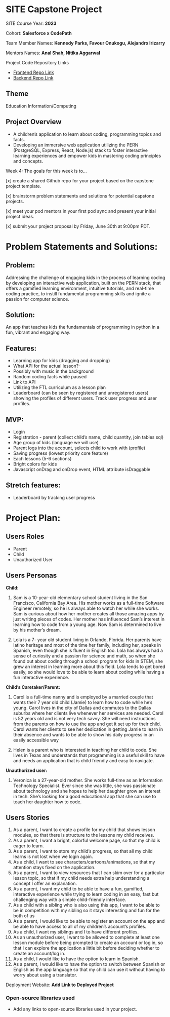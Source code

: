 # SITE Capstone Project

SITE Course Year: **2023**

Cohort: **Salesforce x CodePath**

Team Member Names: **Kennedy Parks, Favour Onukogu, Alejandro Irizarry**

Mentors Names: **Anal Shah, Nitika Aggarwal**

Project Code Repository Links

* [Frontend Repo Link]()
* [Backend Repo Link]()


## Theme
Education
Information/Computing


## Project Overview

- A children’s application to learn about coding, programming topics and facts. 
- Developing an immersive web application utilizing the PERN (PostgreSQL, Express, React, Node.js) stack to foster interactive learning experiences and empower kids  in mastering coding principles and concepts.

Week 4:
The goals for this week is to...

[x] create a shared Github repo for your project based on the capstone project template.

[x] brainstorm problem statements and solutions for potential capstone projects.

[x] meet your pod mentors in your first pod sync and present your initial project ideas.

[x] submit your project proposal by Friday, June 30th at 9:00pm PDT.

# Problem Statements and Solutions: 

## Problem:
Addressing the challenge of engaging kids in the process of learning coding by developing an interactive web application, built on the PERN stack, that offers a gamified learning environment, intuitive tutorials, and real-time coding practice, to instill fundamental programming skills and ignite a passion for computer science.

## Solution:
An app that teaches kids the fundamentals of programming in python in a fun, vibrant and engaging way.

## Features:
- Learning app for kids  (dragging and dropping)
- What API for the actual lesson?-
- Possibly with music in the background
- Random coding facts while paused
- Link to API
- Utilizing the FTL curriculum as a lesson plan
- Leaderboard (can be seen by registered and unregistered users) showing the profiles of different users.
Track user progress and user profiles.


## MVP:
- Login
- Registration - parent (collect child’s name, child quantity, join tables sql)
- Age group of kids (language we will use)
- Parent logs into the account, selects child to work with (profile)
- Saving progress (lowest priority core feature)
- Each lessons (5-6 sections)
- Bright colors for kids
- Javascript onDrag and onDrop event, HTML attribute isDraggable


## Stretch features:
- Leaderboard by tracking user progress

# Project Plan:

## Users Roles

- Parent
- Child
- Unauthorized User

## Users Personas
**Child:**
1. Sam is a 10-year-old elementary school student living in the San Francisco, California Bay Area. His mother works as a full-time Software Engineer remotely, so he is always able to watch her while she works. Sam is curious about how her mother creates all those amazing apps by just writing pieces of codes. Her mother has influenced Sam’s interest in learning how to code from a young age. Now Sam is determined to live by his mother’s dream.
   
2. Lola is a 7- year old student living in Orlando, Florida. Her parents have latino heritage and most of the time her family, including her, speaks in Spanish, even though she is fluent in English too. Lola has always had a sense of curiosity and a passion for science and math, so when she found out about coding through a school program for kids in STEM, she grew an interest in learning more about this field. Lola tends to get bored easily, so she would love to be able to learn about coding while having a fun interactive experience.

**Child’s Caretaker/Parent:** 
1. Carol is a full-time nanny and is employed by a married couple that wants their 7 year old child (Jamie) to learn how to code while he’s young. Carol lives in the city of Dallas and commutes to the Dallas suburbs where her clients live whenever her services are needed. Carol is 52 years old and is not very tech savvy. She will need instructions from the parents on how to use the app and get it set up for their child. 
Carol wants her clients to see her dedication in getting Jamie to learn in their absence and wants to be able to show his daily progress in an easily accessible way

2. Helen is a parent who is interested in teaching her child to code. She lives in Texas and understands that programming is a useful skill to have and needs an application that is child friendly and easy to navigate.

**Unauthorized user:**

1. Veronica is a 27-year-old mother. She works full-time as an Information Technology Specialist. Ever since she was little, she was passionate about technology and she hopes to help her daughter grow an interest in tech. She’s looking  for a  good educational app that she can use to teach her daughter how to code.

## Users Stories
1. As a parent, I want to create a profile for my child that shows lesson modules, so that there is structure to the lessons my child receives.
2. As a parent, I want a bright, colorful welcome page, so that my child is eager to learn.
3. As a parent, I want to store my child’s progress, so that all my child learns  is not lost when we login again.
4. As a child, I want to see characters/cartoons/animations, so that my attention stays fixed on the application.
5. As a parent, I want to view resources that I can skim over for a particular lesson topic, so that if my child needs extra help understanding a concept I offer an explanation.
6. As a parent, I want my child to be able to have a fun, gamified, interactive experience while trying to learn coding in an easy, fast but challenging way with a simple child-friendly interface.
7. As a child with a sibling who is also using this app, I want to be able to be in competition with my sibling so it stays interesting and fun for the both of us
8. As a parent, I would like to be able to register an account on the app and be able to have access to all of my  children’s account’s profiles.
9. As a child, I want my siblings and I to have different profiles.
10. As an unauthorized user, I want to be allowed to complete at least one lesson module before being prompted to create an account or log in, so that I can explore the application a little bit before deciding whether to create an account/log in.
11. As a child, I would like to have the option to learn in Spanish.
12. As a parent, I would like to have the option to switch between Spanish or English as the app language so that my child can use it without having to worry about using a translator.


Deployment Website: **Add Link to Deployed Project**

### Open-source libraries used

- Add any links to open-source libraries used in your project.
